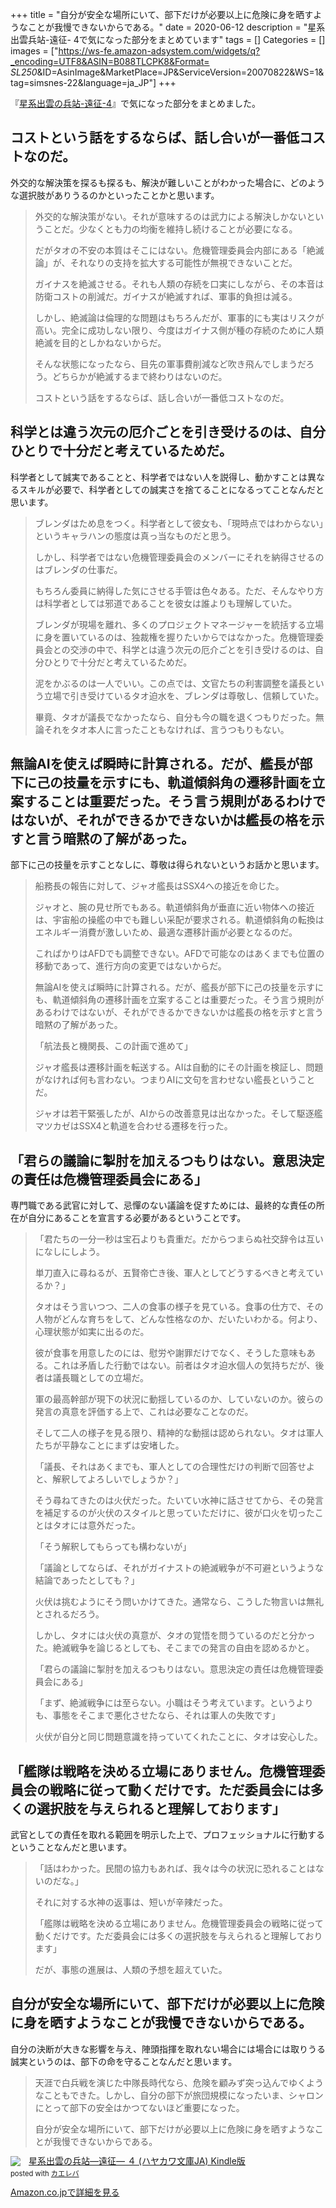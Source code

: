 +++
title = "自分が安全な場所にいて、部下だけが必要以上に危険に身を晒すようなことが我慢できないからである。"
date = 2020-06-12
description = "星系出雲兵站-遠征- 4で気になった部分をまとめています"
tags = []
Categories = []
images = ["https://ws-fe.amazon-adsystem.com/widgets/q?_encoding=UTF8&ASIN=B088TLCPK8&Format= _SL250_&ID=AsinImage&MarketPlace=JP&ServiceVersion=20070822&WS=1&tag=simsnes-22&language=ja_JP"]
+++

『[星系出雲の兵站-遠征-4](https://www.amazon.co.jp/%E6%98%9F%E7%B3%BB%E5%87%BA%E9%9B%B2%E3%81%AE%E5%85%B5%E7%AB%99-%E9%81%A0%E5%BE%81-4-%E3%83%8F%E3%83%A4%E3%82%AB%E3%83%AF%E6%96%87%E5%BA%ABJA-%E6%9E%97-%E8%AD%B2%E6%B2%BB/dp/4150314322)』で気になった部分をまとめました。

## コストという話をするならば、話し合いが一番低コストなのだ。
外交的な解決策を探るも探るも、解決が難しいことがわかった場合に、どのような選択肢がありうるのかといったことかと思います。

> 外交的な解決策がない。それが意味するのは武力による解決しかないということだ。少なくとも力の均衡を維持し続けることが必要になる。
> 
> だがタオの不安の本質はそこにはない。危機管理委員会内部にある「絶滅論」が、それなりの支持を拡大する可能性が無視できないことだ。
> 
> ガイナスを絶滅させる。それも人類の存続を口実にしながら、その本音は防衛コストの削減だ。ガイナスが絶滅すれば、軍事的負担は減る。
> 
> しかし、絶滅論は倫理的な問題はもちろんだが、軍事的にも実はリスクが高い。完全に成功しない限り、今度はガイナス側が種の存続のために人類絶滅を目的としかねないからだ。
> 
> そんな状態になったなら、目先の軍事費削減など吹き飛んでしまうだろう。どちらかが絶滅するまで終わりはないのだ。
> 
> コストという話をするならば、話し合いが一番低コストなのだ。

## 科学とは違う次元の厄介ごとを引き受けるのは、自分ひとりで十分だと考えているためだ。
科学者として誠実であることと、科学者ではない人を説得し、動かすことは異なるスキルが必要で、科学者としての誠実さを捨てることになるってことなんだと思います。

> ブレンダはため息をつく。科学者として彼女も、「現時点ではわからない」というキャラハンの態度は真っ当なものだと思う。
> 
> しかし、科学者ではない危機管理委員会のメンバーにそれを納得させるのはブレンダの仕事だ。
> 
> もちろん委員に納得した気にさせる手管は色々ある。ただ、そんなやり方は科学者としては邪道であることを彼女は誰よりも理解していた。
> 
> ブレンダが現場を離れ、多くのプロジェクトマネージャーを統括する立場に身を置いているのは、独裁権を握りたいからではなかった。危機管理委員会との交渉の中で、科学とは違う次元の厄介ごとを引き受けるのは、自分ひとりで十分だと考えているためだ。
> 
> 泥をかぶるのは一人でいい。この点では、文官たちの利害調整を議長という立場で引き受けているタオ迫水を、ブレンダは尊敬し、信頼していた。
> 
> 畢竟、タオが議長でなかったなら、自分も今の職を退くつもりだった。無論それをタオ本人に言ったこともなければ、言うつもりもない。

## 無論AIを使えば瞬時に計算される。だが、艦長が部下に己の技量を示すにも、軌道傾斜角の遷移計画を立案することは重要だった。そう言う規則があるわけではないが、それができるかできないかは艦長の格を示すと言う暗黙の了解があった。
部下に己の技量を示すことなしに、尊敬は得られないというお話かと思います。

> 船務長の報告に対して、ジャオ艦長はSSX4への接近を命じた。
> 
> ジャオと、腕の見せ所でもある。軌道傾斜角が垂直に近い物体への接近は、宇宙船の操艦の中でも難しい采配が要求される。軌道傾斜角の転換はエネルギー消費が激しいため、最適な遷移計画が必要となるのだ。
> 
> こればかりはAFDでも調整できない。AFDで可能なのはあくまでも位置の移動であって、進行方向の変更ではないからだ。
> 
> 無論AIを使えば瞬時に計算される。だが、艦長が部下に己の技量を示すにも、軌道傾斜角の遷移計画を立案することは重要だった。そう言う規則があるわけではないが、それができるかできないかは艦長の格を示すと言う暗黙の了解があった。
> 
> 「航法長と機関長、この計画で進めて」
> 
> ジャオ艦長は遷移計画を転送する。AIは自動的にその計画を検証し、問題がなければ何も言わない。つまりAIに文句を言わせない艦長ということだ。
> 
> ジャオは若干緊張したが、AIからの改善意見は出なかった。そして駆逐艦マツカゼはSSX4と軌道を合わせる遷移を行った。

## 「君らの議論に掣肘を加えるつもりはない。意思決定の責任は危機管理委員会にある」
専門職である武官に対して、忌憚のない議論を促すためには、最終的な責任の所在が自分にあることを宣言する必要があるということです。

> 「君たちの一分一秒は宝石よりも貴重だ。だからつまらぬ社交辞令は互いになしにしよう。
> 
> 単刀直入に尋ねるが、五賢帝亡き後、軍人としてどうするべきと考えているか？」
> 
> タオはそう言いつつ、二人の食事の様子を見ている。食事の仕方で、その人物がどんな育ちをして、どんな性格なのか、だいたいわかる。何より、心理状態が如実に出るのだ。
> 
> 彼が食事を用意したのには、慰労や謝罪だけでなく、そうした意味もある。これは矛盾した行動ではない。前者はタオ迫水個人の気持ちだが、後者は議長職としての立場だ。
> 
> 軍の最高幹部が現下の状況に動揺しているのか、していないのか。彼らの発言の真意を評価する上で、これは必要なことなのだ。
> 
> そして二人の様子を見る限り、精神的な動揺は認められない。タオは軍人たちが平静なことにまずは安堵した。
> 
> 「議長、それはあくまでも、軍人としての合理性だけの判断で回答せよと、解釈してよろしいでしょうか？」
> 
> そう尋ねてきたのは火伏だった。たいてい水神に話させてから、その発言を補足するのが火伏のスタイルと思っていただけに、彼が口火を切ったことはタオには意外だった。
> 
> 「そう解釈してもらっても構わないが」
> 
> 「議論としてならば、それがガイナストの絶滅戦争が不可避というような結論であったとしても？」
> 
> 火伏は挑むようにそう問いかけてきた。通常なら、こうした物言いは無礼とされるだろう。
> 
> しかし、タオには火伏の真意が、タオの覚悟を問うているのだと分かった。絶滅戦争を論じるとしても、そこまでの発言の自由を認めるかと。
> 
> 「君らの議論に掣肘を加えるつもりはない。意思決定の責任は危機管理委員会にある」
> 
> 「まず、絶滅戦争には至らない。小職はそう考えています。というよりも、事態をそこまで悪化させたなら、それは軍人の失敗です」
> 
> 火伏が自分と同じ問題意識を持っていてくれたことに、タオは安心した。

## 「艦隊は戦略を決める立場にありません。危機管理委員会の戦略に従って動くだけです。ただ委員会には多くの選択肢を与えられると理解しております」
武官としての責任を取れる範囲を明示した上で、プロフェッショナルに行動するということなんだと思います。

> 「話はわかった。民間の協力もあれば、我々は今の状況に恐れることはないのだな。」
> 
> それに対する水神の返事は、短いが辛辣だった。
> 
> 「艦隊は戦略を決める立場にありません。危機管理委員会の戦略に従って動くだけです。ただ委員会には多くの選択肢を与えられると理解しております」
> 
> だが、事態の進展は、人類の予想を超えていた。

## 自分が安全な場所にいて、部下だけが必要以上に危険に身を晒すようなことが我慢できないからである。
自分の決断が大きな影響を与え、陣頭指揮を取れない場合には場合には取りうる誠実というのは、部下の命を守ることなんだと思います。

> 天涯で白兵戦を演じた中隊長時代なら、危険を顧みず突っ込んでゆくようなこともできた。しかし、自分の部下が旅団規模になったいま、シャロンにとって部下の安全はかつてないほど重要になった。
> 
> 自分が安全な場所にいて、部下だけが必要以上に危険に身を晒すようなことが我慢できないからである。


<div class="krb-amzlt-box" style="margin-bottom:0px;"><div class="krb-amzlt-image" style="float:left;margin:0px 12px 1px 0px;"><a href="https://www.amazon.co.jp/%E6%98%9F%E7%B3%BB%E5%87%BA%E9%9B%B2%E3%81%AE%E5%85%B5%E7%AB%99%E2%80%95%E9%81%A0%E5%BE%81%E2%80%95-%EF%BC%94-%E3%83%8F%E3%83%A4%E3%82%AB%E3%83%AF%E6%96%87%E5%BA%ABJA-%E6%9E%97-%E8%AD%B2%E6%B2%BB-ebook/dp/B088TLCPK8/ref=as_li_ss_il?_encoding=UTF8&qid=&sr=&linkCode=li2&tag=simsnes-22&linkId=11d1f6eec2c797a95b604e9ff084cdf9&language=ja_JP" target="_blank" rel="nofollow" rel="nofollow"><img border="0" src="//ws-fe.amazon-adsystem.com/widgets/q?_encoding=UTF8&ASIN=B088TLCPK8&Format= _SL250_&ID=AsinImage&MarketPlace=JP&ServiceVersion=20070822&WS=1&tag=simsnes-22&language=ja_JP" ></a><img src="https://ir-jp.amazon-adsystem.com/e/ir?t=simsnes-22&language=ja_JP&l=li2&o=9&a=B088TLCPK8" width="1" height="1" border="0" alt="" style="border:none !important; margin:0px !important;" /></div><div class="krb-amzlt-info" style="line-height:120%; margin-bottom: 10px"><div class="krb-amzlt-name" style="margin-bottom:10px;line-height:120%"><a href="https://www.amazon.co.jp/%E6%98%9F%E7%B3%BB%E5%87%BA%E9%9B%B2%E3%81%AE%E5%85%B5%E7%AB%99%E2%80%95%E9%81%A0%E5%BE%81%E2%80%95-%EF%BC%94-%E3%83%8F%E3%83%A4%E3%82%AB%E3%83%AF%E6%96%87%E5%BA%ABJA-%E6%9E%97-%E8%AD%B2%E6%B2%BB-ebook/dp/B088TLCPK8/ref=as_li_ss_il?_encoding=UTF8&qid=&sr=&linkCode=li2&tag=simsnes-22&linkId=11d1f6eec2c797a95b604e9ff084cdf9&language=ja_JP" name="amazletlink" target="_blank" rel="nofollow" rel="nofollow">星系出雲の兵站―遠征― ４ (ハヤカワ文庫JA) Kindle版</a><div class="krb-amzlt-powered-date" style="font-size:80%;margin-top:5px;line-height:120%">posted with <a href="https://kaereba.com/wind/" title="amazlet" target="_blank" rel="nofollow" rel="nofollow">カエレバ</a></div></div><div class="krb-amzlt-detail"></div><div class="krb-amzlt-sub-info" style="float: left;"><div class="krb-amzlt-link" style="margin-top: 5px"><a href="https://www.amazon.co.jp/%E6%98%9F%E7%B3%BB%E5%87%BA%E9%9B%B2%E3%81%AE%E5%85%B5%E7%AB%99%E2%80%95%E9%81%A0%E5%BE%81%E2%80%95-%EF%BC%94-%E3%83%8F%E3%83%A4%E3%82%AB%E3%83%AF%E6%96%87%E5%BA%ABJA-%E6%9E%97-%E8%AD%B2%E6%B2%BB-ebook/dp/B088TLCPK8/ref=as_li_ss_il?_encoding=UTF8&qid=&sr=&linkCode=li2&tag=simsnes-22&linkId=11d1f6eec2c797a95b604e9ff084cdf9&language=ja_JP" name="amazletlink" target="_blank" rel="nofollow" rel="nofollow">Amazon.co.jpで詳細を見る</a></div></div></div><div class="krb-amzlt-footer" style="clear: left"></div></div>




